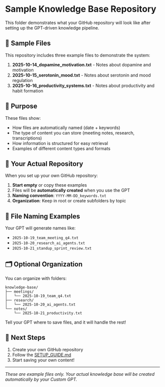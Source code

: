 # Sample Knowledge Base Repository

This folder demonstrates what your GitHub repository will look like after setting up the GPT-driven knowledge pipeline.

## 📁 Sample Files

This repository includes three example files to demonstrate the system:

1. **2025-10-14_dopamine_motivation.txt** - Notes about dopamine and motivation
2. **2025-10-15_serotonin_mood.txt** - Notes about serotonin and mood regulation
3. **2025-10-16_productivity_systems.txt** - Notes about productivity and habit formation

## 🎯 Purpose

These files show:

- How files are automatically named (date + keywords)
- The type of content you can store (meeting notes, research, transcriptions)
- How information is structured for easy retrieval
- Examples of different content types and formats

## 🔄 Your Actual Repository

When you set up your own GitHub repository:

1. **Start empty** or copy these examples
2. Files will be **automatically created** when you use the GPT
3. **Naming convention**: `YYYY-MM-DD_keywords.txt`
4. **Organization**: Keep in root or create subfolders by topic

## 📝 File Naming Examples

Your GPT will generate names like:

- `2025-10-19_team_meeting_q4.txt`
- `2025-10-20_research_ai_agents.txt`
- `2025-10-21_standup_sprint_review.txt`

## 🗂️ Optional Organization

You can organize with folders:

```
knowledge-base/
├── meetings/
│   └── 2025-10-19_team_q4.txt
├── research/
│   └── 2025-10-20_ai_agents.txt
└── notes/
    └── 2025-10-21_productivity.txt
```

Tell your GPT where to save files, and it will handle the rest!

## 🚀 Next Steps

1. Create your own GitHub repository
2. Follow the [SETUP_GUIDE.md](../SETUP_GUIDE.md)
3. Start saving your own content!

---

_These are example files only. Your actual knowledge base will be created automatically by your Custom GPT._
